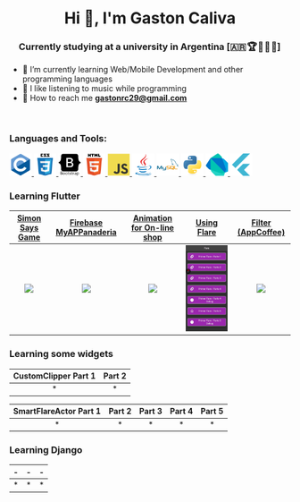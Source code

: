 <h1 align="center">Hi 👋, I'm Gaston Caliva</h1>
<h3 align="center">Currently studying at a university in Argentina [🇦🇷 🏆 💙 🤍 💙] </h3>

- 📱 I’m currently learning Web/Mobile Development and other programming languages
- 🎵 I like listening to music while programming
- 💬 How to reach me **gastonrc29@gmail.com**



<br>

<h3 align="left">Languages and Tools:</h3>
<p align="left">
  <a href="https://www.cprogramming.com/" target="_blank"
    rel="noreferrer"> <img src="https://raw.githubusercontent.com/devicons/devicon/master/icons/c/c-original.svg"
    alt="c" width="40" height="40" /> </a> 
  <a href="https://www.w3schools.com/css/" target="_blank"
    rel="noreferrer"> <img
      src="https://raw.githubusercontent.com/devicons/devicon/master/icons/css3/css3-original-wordmark.svg" 
      alt="css3" width="40" height="40" /> </a>
  <a href="https://getbootstrap.com" target="_blank" rel="noreferrer">
    <img src="https://raw.githubusercontent.com/devicons/devicon/master/icons/bootstrap/bootstrap-plain-wordmark.svg"
      alt="bootstrap" width="40" height="40" /> </a> 
  <a href="https://www.w3.org/html/" target="_blank" rel="noreferrer"> <img
      src="https://raw.githubusercontent.com/devicons/devicon/master/icons/html5/html5-original-wordmark.svg"
      alt="html5" width="40" height="40" /> </a> 
  <a href="https://developer.mozilla.org/en-US/docs/Web/JavaScript" target="_blank" rel="noreferrer"> <img
      src="https://raw.githubusercontent.com/devicons/devicon/master/icons/javascript/javascript-original.svg"
      alt="javascript" width="40" height="40" /> </a>
  <a href="https://www.java.com" target="_blank" rel="noreferrer"> <img
      src="https://raw.githubusercontent.com/devicons/devicon/master/icons/java/java-original.svg" 
      alt="java" width="40" height="40" /> </a>
  <a href="https://www.mysql.com/" target="_blank" rel="noreferrer"> <img
      src="https://raw.githubusercontent.com/devicons/devicon/master/icons/mysql/mysql-original-wordmark.svg"
      alt="mysql" width="40" height="40" /> </a>
  <a href="https://www.python.org" target="_blank" rel="noreferrer"> <img
      src="https://raw.githubusercontent.com/devicons/devicon/master/icons/python/python-original.svg"
      alt="python" width="40" height="40" /> </a>
  <a href="https://dart.dev/" target="_blank" rel="noreferrer">
    <img src="https://raw.githubusercontent.com/devicons/devicon/master/icons/dart/dart-original.svg"
      alt="dart" width="40" height="40" /> </a> 
  <a href="https://flutter.dev" target="_blank" rel="noreferrer">
    <img src="https://raw.githubusercontent.com/devicons/devicon/master/icons/flutter/flutter-plain.svg"
      alt="flutter" width="40" height="40" /> </a> 
  

### Learning Flutter
  
| [Simon Says Game](https://github.com/GastonRafaelCaliva/simon_says_game) | [Firebase MyAPPanaderia](https://github.com/GastonRafaelCaliva/test_firebase_myappanaderia) | [Animation for On-line shop](https://github.com/GastonRafaelCaliva/custom_clipper) | [Using Flare](https://github.com/GastonRafaelCaliva/trying_animations_with_flare_for_flutter) | [Filter (AppCoffee)](https://github.com/GastonRafaelCaliva/my_app_coffee)
|:----:|:----:|:----:|:----:|:----:|
|  <img src="https://raw.githubusercontent.com/GastonRafaelCaliva/my_gallery/main/Gifs/simon_says_game.gif" width="250">                       |                    <img src="https://raw.githubusercontent.com/GastonRafaelCaliva/my_gallery/main/Gifs/firebase_my_app.gif" width="250">                         |                    <img src="https://raw.githubusercontent.com/GastonRafaelCaliva/my_gallery/main/Gifs/animation_and_customclipper.gif" width="250">             |                      <img src="https://raw.githubusercontent.com/GastonRafaelCaliva/my_gallery/main/Gifs/flare_practice.gif" width="250">                          |                         <img src="https://raw.githubusercontent.com/GastonRafaelCaliva/images/main/flutter_projects/my_app_coffee.gif" width="250">                         |

### Learning some widgets
| CustomClipper Part 1| Part 2 |
|:----:|:----:|
| * | * |

| SmartFlareActor Part 1 | Part 2 | Part 3 | Part 4 | Part 5 |
|:----:|:----:|:----:|:----:|:----:|
| * | * | * | * | * |
  
### Learning Django
| - | - | - |
|:----:|:----:|:----:|
| * | * | * |
